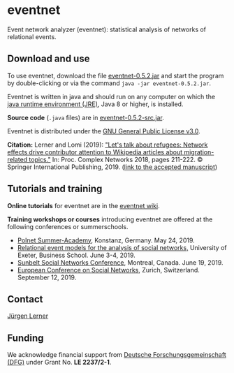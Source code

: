 # eventnet
Event network analyzer (eventnet): statistical analysis of networks of relational events.

## Download and use
To use eventnet, download the file [eventnet-0.5.2.jar](https://github.com/juergenlerner/eventnet/raw/master/jars/eventnet-0.5.2.jar) and start the program by double-clicking or via the command `java -jar eventnet-0.5.2.jar`.

Eventnet is written in java and should run on any computer on which the <a href="http://www.oracle.com/technetwork/java/javase/downloads/index.html">java runtime environment (JRE)</a>, Java 8 or higher, is installed.

**Source code** (```.java``` files) are in [eventnet-0.5.2-src.jar](https://github.com/juergenlerner/eventnet/raw/master/jars/eventnet-0.5.2-src.jar).

Eventnet is distributed under the [GNU General Public License v3.0](https://github.com/juergenlerner/eventnet/blob/master/LICENSE).

**Citation:** Lerner and Lomi (2019): ["Let's talk about refugees: Network effects drive contributor attention to Wikipedia articles about migration-related topics."](https://link.springer.com/chapter/10.1007/978-3-030-05414-4_17) In: Proc. Complex Networks 2018, pages 211-222. © Springer International Publishing, 2019. ([link to the accepted manuscript](https://www.inf.uni-konstanz.de/exalgo/publications/ll-ltar-19.pdf))

## Tutorials and training 
**Online tutorials** for eventnet are in the [eventnet wiki](https://github.com/juergenlerner/eventnet/wiki).

**Training workshops or courses** introducing eventnet are offered at the following conferences or summerschools.
* [Polnet Summer-Academy](https://www.polver.uni-konstanz.de/materiellestaatstheorie/polnet/programm/sommerakademie-2019/), Konstanz, Germany. May 24, 2019.
* [Relational event models for the analysis of social networks,](http://business-school.exeter.ac.uk/research/centres/rmc/events/relationaleventmodels/) University of Exeter, Business School. June 3-4, 2019.
* [Sunbelt Social Networks Conference](http://sunbelt2019.ca), Montreal, Canada. June 19, 2019.
* [European Conference on Social Networks](https://www.eusn2019.ethz.ch/), Zurich, Switzerland. September 12, 2019.

## Contact
[J&uuml;rgen Lerner](https://github.com/juergenlerner)

## Funding
We acknowledge financial support from [Deutsche Forschungsgemeinschaft (DFG)](http://www.dfg.de/en/) under Grant No. **LE 2237/2-1**.
